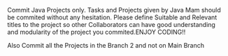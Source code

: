 Commit Java Projects only. Tasks and Projects given by Java Mam should be commited without any hesitation. Please define Suitable and Relevant titles to the project so other Collaborators can have good understanding and modularity of the project you commited.ENJOY CODING!!

Also Commit all the Projects in the Branch 2 and not on Main Branch
